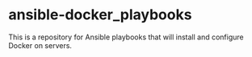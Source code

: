 # ansible-docker_playbooks

This is a repository for Ansible playbooks that will install and configure Docker on servers.